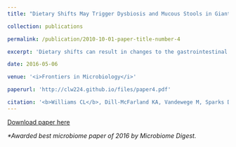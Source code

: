 ```yaml
---
title: "Dietary Shifts May Trigger Dysbiosis and Mucous Stools in Giant Pandas (<i>Ailuropoda melanoleuca</i>)"

collection: publications

permalink: /publication/2010-10-01-paper-title-number-4

excerpt: 'Dietary shifts can result in changes to the gastrointestinal tract (GIT) microbiota, leading to negative outcomes for the host, including inflammation. Giant pandas (<i>Ailuropoda melanoleuca</i>) are physiologically classified as carnivores; however, they consume an herbivorous diet with dramatic seasonal dietary shifts and episodes of chronic GIT distress with symptoms including abdominal pain, loss of appetite and the excretion of mucous stools (mucoids). These episodes adversely affect the overall nutritional and health status of giant pandas. Here, we examined the fecal microbiota of two giant pandas’ non-mucoid and mucoid stools and compared these to samples from a previous winter season that had historically few mucoid episodes. To identify the microbiota present, we isolated and sequenced the 16S rRNA using next-generation sequencing. Mucoids occurred following a seasonal feeding switch from predominately bamboo culm (stalk) to leaves. All fecal samples displayed low diversity and were dominated by bacteria in the phyla Firmicutes and to a lesser extent, Proteobacteria. Fecal samples immediately prior to mucoid episodes had lower microbial diversity as compared to mucoids. Mucoids were mostly comprised of common mucosal-associated taxa including <i>Streptococcus</i> and <i>Leuconostoc</i> species, and exhibited increased abundance for bacteria in the family Pasteurellaceae. Taken together, these findings indicate that mucoids may represent an expulsion of the mucosal lining that is driven by changes in diet. We suggest that these occurrences serve to reset their GIT microbiota following changes in bamboo part preference, as giant pandas have retained a carnivorous GIT anatomy while shifting to an herbivorous diet.'

date: 2016-05-06

venue: '<i>Frontiers in Microbiology</i>'

paperurl: 'http://clw224.github.io/files/paper4.pdf'

citation: '<b>Williams CL</b>, Dill-McFarland KA, Vandewege M, Sparks DL, Kouba AJ, Willard ST, Suen G, Brown AE.(2016). Dietary shifts may trigger dysbiosis and mucous stools in giant pandas (<i>Ailuropoda melanoleuca</i>). <i>Frontiers in Microbiology</i>, 7:661'
---
```


[Download paper here](http://clw224.github.io/files/paper4.pdf)

<i>*Awarded best microbiome paper of 2016 by Microbiome Digest.</i>